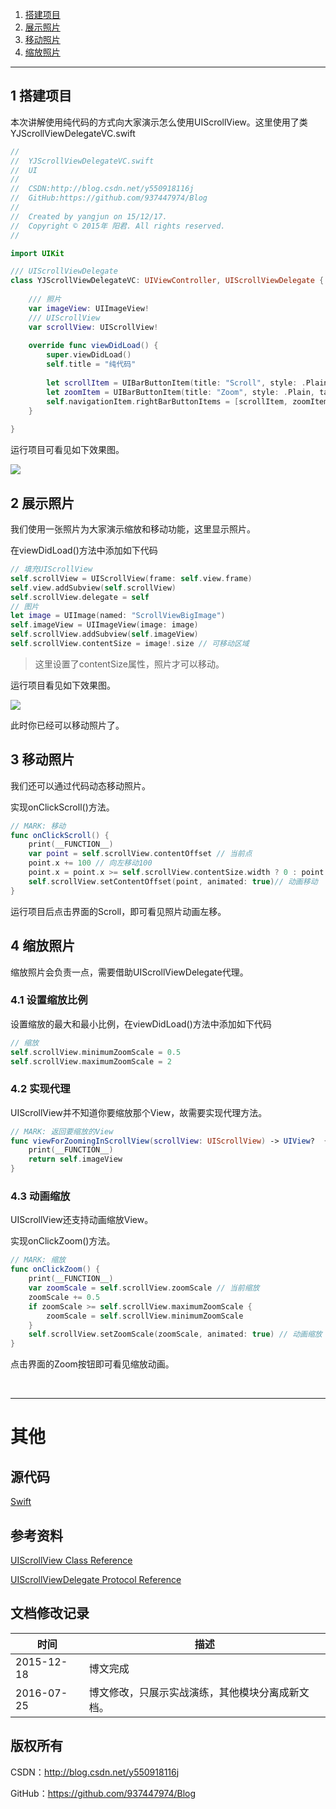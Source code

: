 1. [搭建项目](#搭建项目)
2. [展示照片](#展示照片)
3. [移动照片](#移动照片)
4. [缩放照片](#缩放照片)

---

## <a id="搭建项目"/>1 搭建项目

本次讲解使用纯代码的方式向大家演示怎么使用UIScrollView。这里使用了类YJScrollViewDelegateVC.swift

```swift
//
//  YJScrollViewDelegateVC.swift
//  UI
//
//  CSDN:http://blog.csdn.net/y550918116j
//  GitHub:https://github.com/937447974/Blog
//
//  Created by yangjun on 15/12/17.
//  Copyright © 2015年 阳君. All rights reserved.
//

import UIKit

/// UIScrollViewDelegate
class YJScrollViewDelegateVC: UIViewController, UIScrollViewDelegate {
    
    /// 照片
    var imageView: UIImageView!
    /// UIScrollView
    var scrollView: UIScrollView!
    
    override func viewDidLoad() {
        super.viewDidLoad()
        self.title = "纯代码"
        
        let scrollItem = UIBarButtonItem(title: "Scroll", style: .Plain, target: self, action: "onClickScroll")
        let zoomItem = UIBarButtonItem(title: "Zoom", style: .Plain, target: self, action: "onClickZoom")
        self.navigationItem.rightBarButtonItems = [scrollItem, zoomItem]
    }
    
}
```

运行项目可看见如下效果图。

![](https://raw.githubusercontent.com/937447974/Blog/master/Resources/2015121801.jpg)

## <a id="展示照片"/>2 展示照片

我们使用一张照片为大家演示缩放和移动功能，这里显示照片。

在viewDidLoad()方法中添加如下代码

```swift
// 填充UIScrollView
self.scrollView = UIScrollView(frame: self.view.frame)
self.view.addSubview(self.scrollView)
self.scrollView.delegate = self
// 图片
let image = UIImage(named: "ScrollViewBigImage")
self.imageView = UIImageView(image: image)
self.scrollView.addSubview(self.imageView)
self.scrollView.contentSize = image!.size // 可移动区域
```

> 这里设置了contentSize属性，照片才可以移动。

运行项目看见如下效果图。

![](https://raw.githubusercontent.com/937447974/Blog/master/Resources/2015121802.jpg)

此时你已经可以移动照片了。

## <a id="移动照片"/>3 移动照片

我们还可以通过代码动态移动照片。

实现onClickScroll()方法。

```swift
// MARK: 移动
func onClickScroll() {
    print(__FUNCTION__)
    var point = self.scrollView.contentOffset // 当前点
    point.x += 100 // 向左移动100
    point.x = point.x >= self.scrollView.contentSize.width ? 0 : point.x
    self.scrollView.setContentOffset(point, animated: true)// 动画移动
}
```

运行项目后点击界面的Scroll，即可看见照片动画左移。

## <a id="缩放照片"/>4 缩放照片

缩放照片会负责一点，需要借助UIScrollViewDelegate代理。

### 4.1 设置缩放比例

设置缩放的最大和最小比例，在viewDidLoad()方法中添加如下代码

```swift
// 缩放
self.scrollView.minimumZoomScale = 0.5
self.scrollView.maximumZoomScale = 2
```

### 4.2 实现代理

UIScrollView并不知道你要缩放那个View，故需要实现代理方法。

```swift
// MARK: 返回要缩放的View
func viewForZoomingInScrollView(scrollView: UIScrollView) -> UIView?  {
    print(__FUNCTION__)
    return self.imageView
}
```

### 4.3 动画缩放

UIScrollView还支持动画缩放View。

实现onClickZoom()方法。

```swift
// MARK: 缩放
func onClickZoom() {
    print(__FUNCTION__)
    var zoomScale = self.scrollView.zoomScale // 当前缩放
    zoomScale += 0.5
    if zoomScale >= self.scrollView.maximumZoomScale {
        zoomScale = self.scrollView.minimumZoomScale
    }
    self.scrollView.setZoomScale(zoomScale, animated: true) // 动画缩放
}
```

点击界面的Zoom按钮即可看见缩放动画。

&#160;

----------

# 其他

## 源代码

[Swift](https://github.com/937447974/Swift)

## 参考资料

[UIScrollView Class Reference](https://developer.apple.com/library/ios/documentation/UIKit/Reference/UIScrollView_Class/index.html)

[UIScrollViewDelegate Protocol Reference](https://developer.apple.com/library/ios/documentation/UIKit/Reference/UIScrollViewDelegate_Protocol/index.html)

## 文档修改记录

| 时间 | 描述 |
| ---- | ---- |
| 2015-12-18 | 博文完成 |
| 2016-07-25 | 博文修改，只展示实战演练，其他模块分离成新文档。 |

## 版权所有

CSDN：http://blog.csdn.net/y550918116j

GitHub：https://github.com/937447974/Blog